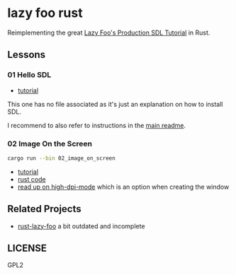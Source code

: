 # lazy foo rust

Reimplementing the great [Lazy Foo's Production SDL
Tutorial](https://lazyfoo.net/tutorials/SDL/) in Rust.

## Lessons

### 01 Hello SDL

- [tutorial](https://lazyfoo.net/tutorials/SDL/01_hello_SDL/index.php)

This one has no file associated as it's just an explanation on how to install SDL.

I recommend to also refer to instructions in the [main readme](../README.md).

### 02 Image On the Screen

```sh
cargo run --bin 02_image_on_screen
```

- [tutorial](https://lazyfoo.net/tutorials/SDL/02_getting_an_image_on_the_screen/index.php)
- [rust code](./src/02_image_on_screen.rs)
- [read up on high-dpi-mode](https://nlguillemot.wordpress.com/2016/12/11/high-dpi-rendering/) which is an option when creating the window


## Related Projects

- [rust-lazy-foo](https://github.com/ysgard/rust-lazy-foo) a bit outdated and incomplete

## LICENSE

GPL2
